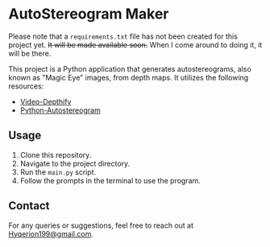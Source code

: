# AutoStereogram Maker

Please note that a `requirements.txt` file has not been created for this project yet. ~~It will be made available soon.~~ When I come around to doing it, it will be there.

This project is a Python application that generates autostereograms, also known as "Magic Eye" images, from depth maps. It utilizes the following resources:

- [Video-Depthify](https://github.com/jankais3r/Video-Depthify)
- [Python-Autostereogram](https://github.com/jesstess/python-autostereogram)

## Usage

1. Clone this repository.
2. Navigate to the project directory.
3. Run the `main.py` script.
4. Follow the prompts in the terminal to use the program.

## Contact

For any queries or suggestions, feel free to reach out at Hyqerion199@gmail.com.


